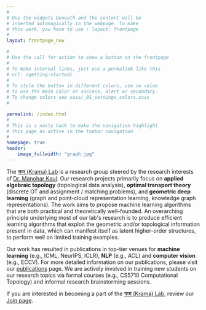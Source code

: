 ```yaml
---
#
# Use the widgets beneath and the content will be
# inserted automagically in the webpage. To make
# this work, you have to use › layout: frontpage
#
layout: frontpage_new

#
# Use the call for action to show a button on the frontpage
#
# To make internal links, just use a permalink like this
# url: /getting-started/
#
# To style the button in different colors, use no value
# to use the main color or success, alert or secondary.
# To change colors see sass/_01_settings_colors.scss
#

permalink: /index.html
#
# This is a nasty hack to make the navigation highlight
# this page as active in the topbar navigation
#
homepage: true
header:
    image_fullwidth: "graph.jpg"
---
```

<p>
The <a href="/">क्रम (Krama) Lab</a> is a research group steered by the research interests of <a href="https://manukaul.github.io/" target="_blank">Dr. Manohar Kaul</a>. Our research projects primarily focus on <b>applied algebraic topology</b> (topological data analysis), <b>optimal transport theory</b> (discrete OT and assignment / matching problems), and
<b>geometric deep learning</b> (graph and point-cloud representation learning, knowledge graph representations). The work aims to propose machine learning algorithms that are both practical and theoretically well-founded. An overarching principle underlying most of our lab's research is to produce efficient learning algorithms that exploit the geometric and/or topological information
present in data, which can manifest itself as latent higher-order structures, to perform well on limited training examples.
</p>
<p>
Our work has resulted in publications in top-tier venues for <b>machine learning</b> (e.g., ICML, NeurIPS, ICLR), <b>NLP</b> (e.g., ACL) and <b>computer vision</b> (e.g., ECCV). For more detailed information on our publications, please visit our <a href="/publications">publications</a> page. We are actively involved in training new students on our research topics via formal courses (e.g., CS5710 Computational Topology) and informal research brainstorming sessions.
</p>
<p>
If you are interested in becoming a part of the <a href="/">क्रम (Krama) Lab</a>, review our <a href="/join">Join page</a>.
</p>
